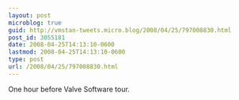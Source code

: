 ```yaml
---
layout: post
microblog: true
guid: http://vmstan-tweets.micro.blog/2008/04/25/797008830.html
post_id: 3055181
date: 2008-04-25T14:13:10-0600
lastmod: 2008-04-25T14:13:10-0600
type: post
url: /2008/04/25/797008830.html
---
```

One hour before Valve Software tour.
